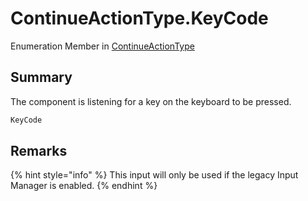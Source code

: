 # ContinueActionType.KeyCode

Enumeration Member in [ContinueActionType](/docs/api/csharp/yarn.unity.legacy.dialogueadvanceinput.continueactiontype-1.md)

## Summary


The component is listening for a key on the keyboard to be
pressed.


```csharp
KeyCode
```

## Remarks

<p>
{% hint style="info" %}
This input will only be used if the legacy
Input Manager is enabled.
{% endhint %}
</p>

